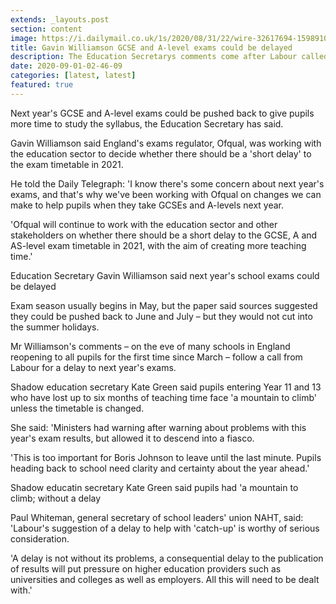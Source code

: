 ```yaml
---
extends: _layouts.post
section: content
image: https://i.dailymail.co.uk/1s/2020/08/31/22/wire-32617694-1598910438-867_636x382.jpg 
title: Gavin Williamson GCSE and A-level exams could be delayed 
description: The Education Secretarys comments come after Labour called for a delay to next year´s exams.He said exams regulator Ofqual would consider a short delay 
date: 2020-09-01-02-46-09 
categories: [latest, latest] 
featured: true 
--- 
```

Next year's GCSE and A-level exams could be pushed back to give pupils more time to study the syllabus, the Education Secretary has said.

Gavin Williamson said England's exams regulator, Ofqual, was working with the education sector to decide whether there should be a 'short delay' to the exam timetable in 2021.

He told the Daily Telegraph: 'I know there's some concern about next year's exams, and that's why we've been working with Ofqual on changes we can make to help pupils when they take GCSEs and A-levels next year.

'Ofqual will continue to work with the education sector and other stakeholders on whether there should be a short delay to the GCSE, A and AS-level exam timetable in 2021, with the aim of creating more teaching time.'

Education Secretary Gavin Williamson said next year's school exams could be delayed

Exam season usually begins in May, but the paper said sources suggested they could be pushed back to June and July – but they would not cut into the summer holidays.

Mr Williamson's comments – on the eve of many schools in England reopening to all pupils for the first time since March – follow a call from Labour for a delay to next year's exams.

Shadow education secretary Kate Green said pupils entering Year 11 and 13 who have lost up to six months of teaching time face 'a mountain to climb' unless the timetable is changed.

She said: 'Ministers had warning after warning about problems with this year's exam results, but allowed it to descend into a fiasco.

'This is too important for Boris Johnson to leave until the last minute. Pupils heading back to school need clarity and certainty about the year ahead.'

Shadow educatin secretary Kate Green said pupils had 'a mountain to climb; without a delay

Paul Whiteman, general secretary of school leaders' union NAHT, said: 'Labour's suggestion of a delay to help with 'catch-up' is worthy of serious consideration.

'A delay is not without its problems, a consequential delay to the publication of results will put pressure on higher education providers such as universities and colleges as well as employers. All this will need to be dealt with.'

